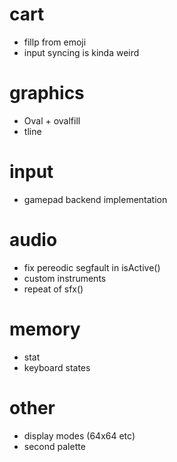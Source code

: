 # cart
* fillp from emoji
* input syncing is kinda weird

# graphics
* Oval + ovalfill
* tline

# input
* gamepad backend implementation

# audio
* fix pereodic segfault in isActive()
* custom instruments
* repeat of sfx()

# memory
* stat
* keyboard states

# other
* display modes (64x64 etc)
* second palette